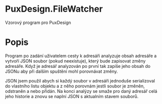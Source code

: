 # PuxDesign.FileWatcher
Vzorový program pro PuxDesign

# Popis 
Program po zadání uživatelem cesty k adresáři analyzuje obsah adresáře a vytvoří JSON soubor (pokud neexistuje), který bude zapisovat změny adresáře. Když je adresář analyzován po první tak zapíše jeho obsah do JSONu aby při dalším spuštění mohl porovnávat změny. 

JSON jsem použil abych si každý soubor v adresáři jednoduše serializoval do vlastního listu objektu a z něho porovnám jestli soubor je změněn, odstraněn a nebo přidán. Na konci analýzy se smaže pro daný adresář celá jeho historie a znovu se naplní JSON s aktualním stavem souborů.







 

